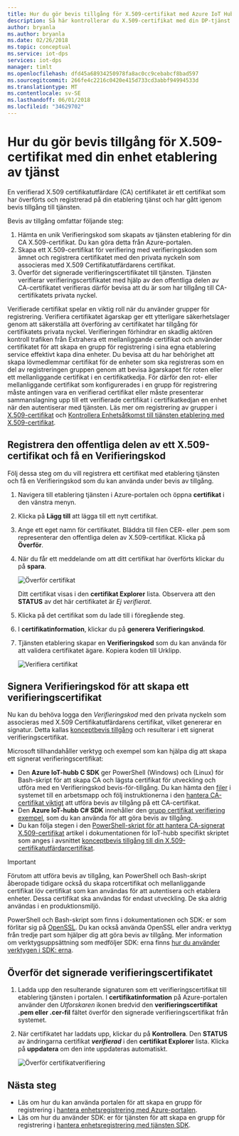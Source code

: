 ```yaml
---
title: Hur du gör bevis tillgång för X.509-certifikat med Azure IoT Hub etablering av tjänst | Microsoft Docs
description: Så här kontrollerar du X.509-certifikat med din DP-tjänst
author: bryanla
ms.author: bryanla
ms.date: 02/26/2018
ms.topic: conceptual
ms.service: iot-dps
services: iot-dps
manager: timlt
ms.openlocfilehash: dfd45a68934250978fa8ac0cc9cebabcf8bad597
ms.sourcegitcommit: 266fe4c2216c0420e415d733cd3abbf94994533d
ms.translationtype: MT
ms.contentlocale: sv-SE
ms.lasthandoff: 06/01/2018
ms.locfileid: "34629702"
---
```

# <a name="how-to-do-proof-of-possession-for-x509-ca-certificates-with-your-device-provisioning-service"></a>Hur du gör bevis tillgång för X.509-certifikat med din enhet etablering av tjänst

En verifierad X.509 certifikatutfärdare (CA) certifikatet är ett certifikat som har överförts och registrerad på din etablering tjänst och har gått igenom bevis tillgång till tjänsten. 

Bevis av tillgång omfattar följande steg:
1. Hämta en unik Verifieringskod som skapats av tjänsten etablering för din CA X.509-certifikat. Du kan göra detta från Azure-portalen.
2. Skapa ett X.509-certifikat för verifiering med verifieringskoden som ämnet och registrera certifikatet med den privata nyckeln som associeras med X.509 Certifikatutfärdarens certifikat.
3. Överför det signerade verifieringscertifikatet till tjänsten. Tjänsten verifierar verifieringscertifikatet med hjälp av den offentliga delen av CA-certifikatet verifieras därför bevisa att du är som har tillgång till CA-certifikatets privata nyckel.

Verifierade certifikat spelar en viktig roll när du använder grupper för registrering. Verifiera certifikatet ägarskap ger ett ytterligare säkerhetslager genom att säkerställa att överföring av certifikatet har tillgång för certifikatets privata nyckel. Verifieringen förhindrar en skadlig aktören kontroll trafiken från Extrahera ett mellanliggande certifikat och använder certifikatet för att skapa en grupp för registrering i sina egna etablering service effektivt kapa dina enheter. Du bevisa att du har behörighet att skapa lövmedlemmar certifikat för de enheter som ska registreras som en del av registreringen gruppen genom att bevisa ägarskapet för roten eller ett mellanliggande certifikat i en certifikatkedja. För därför den rot- eller mellanliggande certifikat som konfigurerades i en grupp för registrering måste antingen vara en verifierad certifikat eller måste presenterar sammanslagning upp till ett verifierade certifikat i certifikatkedjan en enhet när den autentiserar med tjänsten. Läs mer om registrering av grupper i [X.509-certifikat](concepts-security.md#x509-certificates) och [Kontrollera Enhetsåtkomst till tjänsten etablering med X.509-certifikat](concepts-security.md#controlling-device-access-to-the-provisioning-service-with-x509-certificates).

## <a name="register-the-public-part-of-an-x509-certificate-and-get-a-verification-code"></a>Registrera den offentliga delen av ett X.509-certifikat och få en Verifieringskod

Följ dessa steg om du vill registrera ett certifikat med etablering tjänsten och få en Verifieringskod som du kan använda under bevis av tillgång. 

1. Navigera till etablering tjänsten i Azure-portalen och öppna **certifikat** i den vänstra menyn. 
2. Klicka på **Lägg till** att lägga till ett nytt certifikat.
3. Ange ett eget namn för certifikatet. Bläddra till filen CER- eller .pem som representerar den offentliga delen av X.509-certifikat. Klicka på **Överför**.
4. När du får ett meddelande om att ditt certifikat har överförts klickar du på **spara**.

    ![Överför certifikat](./media/how-to-verify-certificates/add-new-cert.png)  

   Ditt certifikat visas i den **certifikat Explorer** lista. Observera att den **STATUS** av det här certifikatet är *Ej verifierat*.

5. Klicka på det certifikat som du lade till i föregående steg.

6. I **certifikatinformation**, klickar du på **generera Verifieringskod**.

7. Tjänsten etablering skapar en **Verifieringskod** som du kan använda för att validera certifikatet ägare. Kopiera koden till Urklipp. 

   ![Verifiera certifikat](./media/how-to-verify-certificates/verify-cert.png)  

## <a name="digitally-sign-the-verification-code-to-create-a-verification-certificate"></a>Signera Verifieringskod för att skapa ett verifieringscertifikat

Nu kan du behöva logga den *Verifieringskod* med den privata nyckeln som associeras med X.509 Certifikatutfärdarens certifikat, vilket genererar en signatur. Detta kallas [konceptbevis tillgång](https://tools.ietf.org/html/rfc5280#section-3.1) och resulterar i ett signerat verifieringscertifikat.

Microsoft tillhandahåller verktyg och exempel som kan hjälpa dig att skapa ett signerat verifieringscertifikat: 

- Den **Azure IoT-hubb C SDK** ger PowerShell (Windows) och (Linux) för Bash-skript för att skapa CA och lägsta certifikat för utveckling och utföra med en Verifieringskod bevis-för-tillgång. Du kan hämta den [filer](https://github.com/Azure/azure-iot-sdk-c/tree/master/tools/CACertificates) i systemet till en arbetsmapp och följ instruktionerna i den [hantera CA-certifikat viktigt](https://github.com/Azure/azure-iot-sdk-c/blob/master/tools/CACertificates/CACertificateOverview.md) att utföra bevis av tillgång på ett CA-certifikat. 
- Den **Azure IoT-hubb C# SDK** innehåller den [grupp certifikat verifiering exempel](https://github.com/Azure/azure-iot-sdk-csharp/tree/master/provisioning/service/samples/GroupCertificateVerificationSample), som du kan använda för att göra bevis av tillgång.
- Du kan följa stegen i den [PowerShell-skript för att hantera CA-signerat X.509-certifikat](https://docs.microsoft.com/azure/iot-hub/iot-hub-security-x509-create-certificates) artikel i dokumentationen för IoT-hubb specifikt skriptet som anges i avsnittet [konceptbevis tillgång till din X.509-certifikatutfärdarcertifikat](https://docs.microsoft.com/azure/iot-hub/iot-hub-security-x509-create-certificates#signverificationcode).
 
> [!IMPORTANT]
> Förutom att utföra bevis av tillgång, kan PowerShell och Bash-skript åberopade tidigare också du skapa rotcertifikat och mellanliggande certifikat löv certifikat som kan användas för att autentisera och etablera enheter. Dessa certifikat ska användas för endast utveckling. De ska aldrig användas i en produktionsmiljö. 

PowerShell och Bash-skript som finns i dokumentationen och SDK: er som förlitar sig på [OpenSSL](https://www.openssl.org/). Du kan också använda OpenSSL eller andra verktyg från tredje part som hjälper dig att göra bevis av tillgång. Mer information om verktygsuppsättning som medföljer SDK: erna finns [hur du använder verktygen i SDK: erna](how-to-use-sdk-tools.md). 


## <a name="upload-the-signed-verification-certificate"></a>Överför det signerade verifieringscertifikatet

1. Ladda upp den resulterande signaturen som ett verifieringscertifikat till etablering tjänsten i portalen. I **certifikatinformation** på Azure-portalen använder den _Utforskaren_ ikonen bredvid den **verifieringscertifikat .pem eller .cer-fil** fältet överför den signerade verifieringscertifikat från systemet.

2. När certifikatet har laddats upp, klickar du på **Kontrollera**. Den **STATUS** av ändringarna certifikat **_verifierad_** i den **certifikat Explorer** lista. Klicka på **uppdatera** om den inte uppdateras automatiskt.

   ![Överför certifikatverifiering](./media/how-to-verify-certificates/upload-cert-verification.png)  

## <a name="next-steps"></a>Nästa steg

- Läs om hur du kan använda portalen för att skapa en grupp för registrering i [hantera enhetsregistrering med Azure-portalen](how-to-manage-enrollments.md).
- Läs om hur du använder SDK: er för tjänsten för att skapa en grupp för registrering i [hantera enhetsregistrering med tjänsten SDK](how-to-manage-enrollments-sdks.md).










